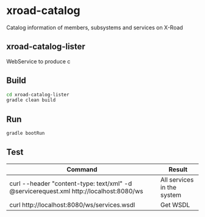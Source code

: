 # xroad-catalog
Catalog information of members, subsystems and services on X-Road

## xroad-catalog-lister

WebService to produce c

## Build
```sh
cd xroad-catalog-lister
gradle clean build
```

## Run
```sh
gradle bootRun
```

## Test

| Command                                                                                |           Result            |
|----------------------------------------------------------------------------------------|-----------------------------|
| curl --header "content-type: text/xml" -d @servicerequest.xml http://localhost:8080/ws |  All services in the system |
| curl http://localhost:8080/ws/services.wsdl                                            |  Get WSDL                   |




